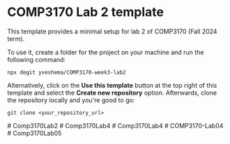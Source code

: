 # COMP3170 Lab 2 template

This template provides a minimal setup for lab 2 of COMP3170 (Fall 2024 term).

To use it, create a folder for the project on your machine and run the following command:

```
npx degit yveshema/COMP3170-week3-lab2
```

Alternatively, click on the **Use this template** button at the top right of this template and select the **Create new repository** option.
Afterwards, clone the repository locally and you're good to go:

```
git clone <your_repository_url>
```
#   C o m p 3 1 7 0 L a b 2  
 #   C o m p 3 1 7 0 L a b 4  
 #   C o m p 3 1 7 0 L a b 4  
 #   C O M P 3 1 7 0 - L a b 0 4  
 #   C o m p 3 1 7 0 L a b 0 5  
 